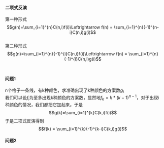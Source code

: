 #### 二项式反演
第一种形式$$g(n)=\sum_{i=1}^{n}C(n,i)f(i)\Leftrightarrow  f(n) = \sum_{i=1}^{n}(-1)^{n-i}C(n,i)g(i)$$ </br>
第二种形式$$g(n)=\sum_{i=1}^{n}{-1}^{i}C(n,i)f(i)\Leftrightarrow  f(n) = \sum_{i=1}^{n}(-1)^{i}C(n,i)g(i)$$</br>
#### 问题1
n个格子一条线，有k种颜色，求准确出现了k种颜色的方案数$g_i$</br>
我们可以设$f_i$为至多出现k种颜色的方案数，显然地$f_k=k*(k-1)^{n-1}$，对于出现i种颜色的情况，我们都把它加起来，于是$$g(k)=\sum_{i=1}^{k}C(k,i)f(i)$$于是二项式反演得到$$f(k) = \sum_{i=1}^{k}(-1)^{k-i}C(k,i)g(i)$$
#### 问题2
